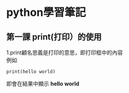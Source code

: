 # python學習筆記
## 第一課 print(打印）的使用
1.print顧名思義是打印的意思，即打印框中的內容
<br />
例如
```
print(hello world)
```

  即會在結果中顯示 **hello world**

